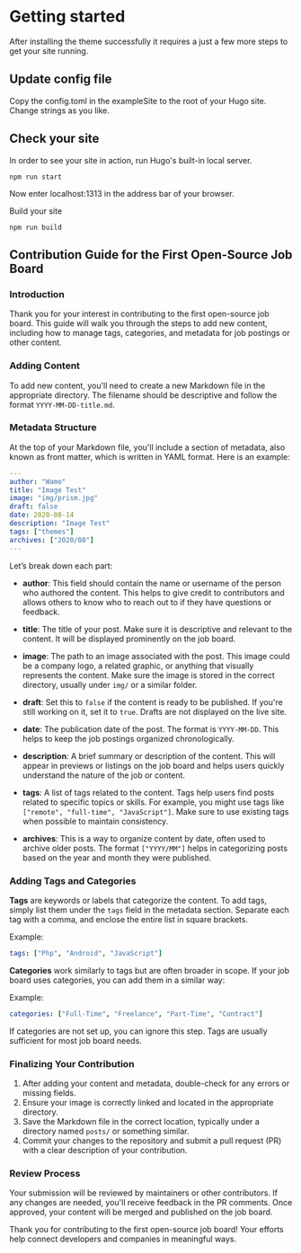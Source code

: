 # Getting started
After installing the theme successfully it requires a just a few more steps to get your site running.

## Update config file
Copy the config.toml in the exampleSite to the root of your Hugo site. Change strings as you like.

## Check your site
In order to see your site in action, run Hugo's built-in local server.
```
npm run start
```

Now enter localhost:1313 in the address bar of your browser.

Build your site
```
npm run build
```


## Contribution Guide for the First Open-Source Job Board

### Introduction
Thank you for your interest in contributing to the first open-source job board. This guide will walk you through the steps to add new content, including how to manage tags, categories, and metadata for job postings or other content.

### Adding Content
To add new content, you'll need to create a new Markdown file in the appropriate directory. The filename should be descriptive and follow the format `YYYY-MM-DD-title.md`.

### Metadata Structure

At the top of your Markdown file, you'll include a section of metadata, also known as front matter, which is written in YAML format. Here is an example:

```yaml
---
author: "Wamo"
title: "Image Test"
image: "img/prism.jpg"
draft: false
date: 2020-08-14
description: "Image Test"
tags: ["themes"]
archives: ["2020/08"]
---
```

Let’s break down each part:

- **author**: This field should contain the name or username of the person who authored the content. This helps to give credit to contributors and allows others to know who to reach out to if they have questions or feedback.

- **title**: The title of your post. Make sure it is descriptive and relevant to the content. It will be displayed prominently on the job board.

- **image**: The path to an image associated with the post. This image could be a company logo, a related graphic, or anything that visually represents the content. Make sure the image is stored in the correct directory, usually under `img/` or a similar folder.

- **draft**: Set this to `false` if the content is ready to be published. If you're still working on it, set it to `true`. Drafts are not displayed on the live site.

- **date**: The publication date of the post. The format is `YYYY-MM-DD`. This helps to keep the job postings organized chronologically.

- **description**: A brief summary or description of the content. This will appear in previews or listings on the job board and helps users quickly understand the nature of the job or content.

- **tags**: A list of tags related to the content. Tags help users find posts related to specific topics or skills. For example, you might use tags like `["remote", "full-time", "JavaScript"]`. Make sure to use existing tags when possible to maintain consistency.

- **archives**: This is a way to organize content by date, often used to archive older posts. The format `["YYYY/MM"]` helps in categorizing posts based on the year and month they were published.

### Adding Tags and Categories

**Tags** are keywords or labels that categorize the content. To add tags, simply list them under the `tags` field in the metadata section. Separate each tag with a comma, and enclose the entire list in square brackets.

Example:
```yaml
tags: ["Php", "Android", "JavaScript"]
```

**Categories** work similarly to tags but are often broader in scope. If your job board uses categories, you can add them in a similar way:

Example:
```yaml
categories: ["Full-Time", "Freelance", "Part-Time", "Contract"]
```

If categories are not set up, you can ignore this step. Tags are usually sufficient for most job board needs.

### Finalizing Your Contribution

1. After adding your content and metadata, double-check for any errors or missing fields.
2. Ensure your image is correctly linked and located in the appropriate directory.
3. Save the Markdown file in the correct location, typically under a directory named `posts/` or something similar.
4. Commit your changes to the repository and submit a pull request (PR) with a clear description of your contribution.

### Review Process

Your submission will be reviewed by maintainers or other contributors. If any changes are needed, you'll receive feedback in the PR comments. Once approved, your content will be merged and published on the job board.

Thank you for contributing to the first open-source job board! Your efforts help connect developers and companies in meaningful ways.

